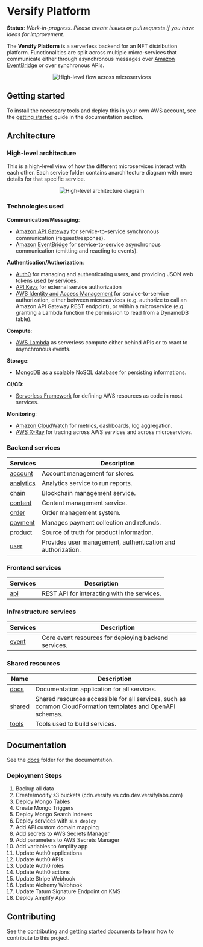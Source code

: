 # Versify Platform

**Status**: _Work-in-progress. Please create issues or pull requests if you have ideas for improvement._

The **Versify Platform** is a serverless backend for an NFT distribution platform. Functionalities are split across multiple micro-services that communicate either through asynchronous messages over [Amazon EventBridge](https://aws.amazon.com/eventbridge/) or over synchronous APIs.

<p align="center">
  <img src="docs/images/flow.png" alt="High-level flow across microservices"/>
</p>

## Getting started

To install the necessary tools and deploy this in your own AWS account, see the [getting started](docs/getting_started.md) guide in the documentation section.

## Architecture

### High-level architecture

This is a high-level view of how the different microservices interact with each other. Each service folder contains anarchitecture diagram with more details for that specific service.

<p align="center">
  <img src="docs/images/architecture.png" alt="High-level architecture diagram"/>
</p>

### Technologies used

**Communication/Messaging**:

- [Amazon API Gateway](https://aws.amazon.com/api-gateway/) for service-to-service synchronous communication (request/response).
- [Amazon EventBridge](https://aws.amazon.com/eventbridge/) for service-to-service asynchronous communication (emitting and reacting to events).

**Authentication/Authorization**:

- [Auth0](https://aws.amazon.com/cognito/) for managing and authenticating users, and providing JSON web tokens used by services.
- [API Keys](https://aws.amazon.com/iam/) for external service authorization
- [AWS Identity and Access Management](https://aws.amazon.com/iam/) for service-to-service authorization, either between microservices (e.g. authorize to call an Amazon API Gateway REST endpoint), or within a microservice (e.g. granting a Lambda function the permission to read from a DynamoDB table).

**Compute**:

- [AWS Lambda](https://aws.amazon.com/lambda/) as serverless compute either behind APIs or to react to asynchronous events.

**Storage**:

- [MongoDB](https://www.mongodb.com/) as a scalable NoSQL database for persisting informations.

**CI/CD**:

- [Serverless Framework](https://www.serverless.com/) for defining AWS resources as code in most services.

**Monitoring**:

- [Amazon CloudWatch](https://aws.amazon.com/cloudwatch/) for metrics, dashboards, log aggregation.
- [AWS X-Ray](https://aws.amazon.com/xray/) for tracing across AWS services and across microservices.

### Backend services

| Services                | Description                                                 |
| ----------------------- | ----------------------------------------------------------- |
| [account](account/)     | Account management for stores.                              |
| [analytics](analytics/) | Analytics service to run reports.                           |
| [chain](chain/)         | Blockchain management service.                              |
| [content](content/)     | Content management service.                                 |
| [order](order/)         | Order management system.                                    |
| [payment](payment/)     | Manages payment collection and refunds.                     |
| [product](product/)     | Source of truth for product information.                    |
| [user](user/)           | Provides user management, authentication and authorization. |

### Frontend services

| Services                     | Description                                 |
| ---------------------------- | ------------------------------------------- |
| [api](services/api-service/) | REST API for interacting with the services. |

### Infrastructure services

| Services        | Description                                          |
| --------------- | ---------------------------------------------------- |
| [event](event/) | Core event resources for deploying backend services. |

### Shared resources

| Name              | Description                                                                                                |
| ----------------- | ---------------------------------------------------------------------------------------------------------- |
| [docs](docs/)     | Documentation application for all services.                                                                |
| [shared](shared/) | Shared resources accessible for all services, such as common CloudFormation templates and OpenAPI schemas. |
| [tools](tools/)   | Tools used to build services.                                                                              |

## Documentation

See the [docs](docs/) folder for the documentation.

### Deployment Steps

1. Backup all data
1. Create/modify s3 buckets (cdn.versify vs cdn.dev.versifylabs.com)
1. Deploy Mongo Tables
1. Create Mongo Triggers
1. Deploy Mongo Search Indexes
1. Deploy services with `sls deploy`
1. Add API custom domain mapping
1. Add secrets to AWS Secrets Manager
1. Add parameters to AWS Secrets Manager
1. Add variables to Amplify app
1. Update Auth0 applications
1. Update Auth0 APIs
1. Update Auth0 roles
1. Update Auth0 actions
1. Update Stripe Webhook
1. Update Alchemy Webhook
1. Update Tatum Signature Endpoint on KMS
1. Deploy Amplify App

## Contributing

See the [contributing](CONTRIBUTING.md) and [getting started](docs/getting_started.md) documents to learn how to contribute to this project.
